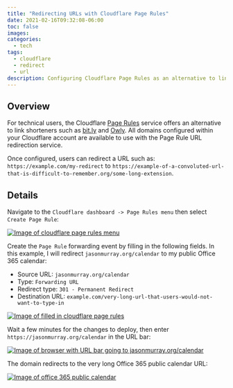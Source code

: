 ```yaml
---
title: "Redirecting URLs with Cloudflare Page Rules"
date: 2021-02-16T09:32:08-06:00
toc: false
images:
categories:
  - tech
tags: 
  - cloudflare
  - redirect
  - url
description: Configuring Cloudflare Page Rules as an alternative to link shorteners.  
---
```


## Overview

For technical users, the Cloudflare [Page Rules](https://support.cloudflare.com/hc/en-us/articles/200172286-Configuring-URL-forwarding-or-redirects-with-Cloudflare-Page-Rules) service offers an alternative to link shorteners such as [bit.ly](https://bitly.com/) and [Owly](http://ow.ly/).  All domains configured within your Cloudflare account are available to use with the Page Rule URL redirection service.

Once configured, users can redirect a URL such as: `https://example.com/my-redirect` to `https://example-of-a-convoluted-url-that-is-difficult-to-remember.org/some-long-extension`.

## Details

Navigate to the `Cloudflare dashboard -> Page Rules menu` then select `Create Page Rule`:

[![Image of cloudflare page rules menu](/images/2021-02-16-09-53-13.png)](/images/2021-02-16-09-53-13.png)

Create the `Page Rule` forwarding event by filling in the following fields.  In this example, I will redirect `jasonmurray.org/calendar` to my public Office 365 calendar:

- Source URL: `jasonmurray.org/calendar`
- Type: `Forwarding URL`
- Redirect type: `301 - Permanent Redirect`
- Destination URL: `example.com/very-long-url-that-users-would-not-want-to-type-in`

[![Image of filled in cloudflare page rules](/images/2021-02-16-09-55-11.png)](/images/2021-02-16-09-55-11.png)

Wait a few minutes for the changes to deploy, then enter `https://jasonmurray.org/calendar` in the URL bar:

[![Image of browser with URL bar going to jasonmurray.org/calendar ](/images/2021-02-16-09-47-36.png)](/images/2021-02-16-09-47-36.png)

The domain redirects to the very long Office 365 public calendar URL:

[![Image of office 365 public calendar](/images/2021-02-16-09-48-56.png)](/images/2021-02-16-09-48-56.png)